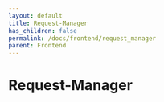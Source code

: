 ```yaml
---
layout: default
title: Request-Manager
has_children: false
permalink: /docs/frontend/request_manager
parent: Frontend
---
```

# Request-Manager